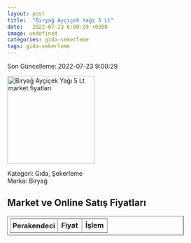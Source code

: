 ```yaml
---
layout: post
title:  "Biryağ Ayçiçek Yağı 5 Lt"
date:   2022-07-23 6:00:29 +0300
image: undefined
categories: gida-sekerleme
tags: gida-sekerleme
---
```


Son Güncelleme: 2022-07-23 9:00:29

<img src="undefined" width="200" alt="Biryağ Ayçiçek Yağı 5 Lt market fiyatları" />

Kategori: Gıda, Şekerleme
<br />
Marka: Biryağ

<h2>Market ve Online Satış Fiyatları</h2>

<table border="1" style="padding: 5px;width:80%;">
  <tr>
    <td style="padding: 5px;"><strong>Perakendeci</strong></td>
    <td><strong>Fiyat</strong></td>
    <td><strong>İşlem</strong></td>
  </tr>
  
</table>
